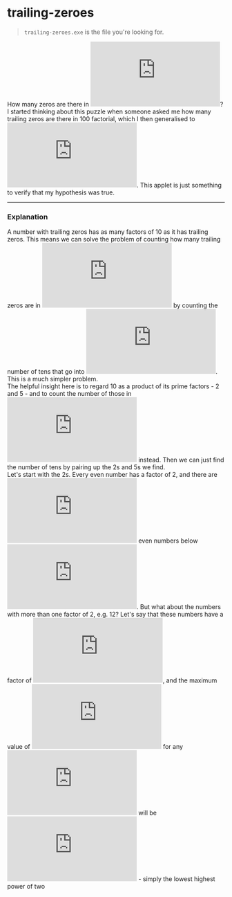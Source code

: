 # trailing-zeroes
> ```trailing-zeroes.exe``` is the file you're looking for.  

How many zeros are there in ![](https://latex.codecogs.com/gif.latex?n%21)?
I started thinking about this puzzle when someone asked me how many trailing zeros are there in 100 factorial, which I then generalised to ![](https://latex.codecogs.com/gif.latex?n%21). This applet is just something to verify that my hypothesis was true.

------------------------------
### Explanation
A number with trailing zeros has as many factors of 10 as it has trailing zeros. This means we can solve the problem of counting how many trailing zeros are in ![](https://latex.codecogs.com/gif.latex?n%21) by counting the number of tens that go into ![](https://latex.codecogs.com/gif.latex?n%21). This is a much simpler problem.  
The helpful insight here is to regard 10 as a product of its prime factors - 2 and 5 - and to count the number of those in ![](https://latex.codecogs.com/gif.latex?n%21) instead. Then we can just find the number of tens by pairing up the 2s and 5s we find.  
Let's start with the 2s. Every even number has a factor of 2, and there are ![](https://latex.codecogs.com/gif.latex?floor%28%5Cfrac%7Bn%7D%7B2%7D%29) even numbers below ![](https://latex.codecogs.com/gif.latex?n). But what about the numbers with more than one factor of 2, e.g. 12? Let's say that these numbers have a factor of ![](https://latex.codecogs.com/gif.latex?2%5Ek), and the maximum value of ![](https://latex.codecogs.com/gif.latex?k) for any ![](https://latex.codecogs.com/gif.latex?n) will be ![](https://latex.codecogs.com/gif.latex?floor%28%5Clog_2%7Bn%7D%29) - simply the lowest highest power of two 
